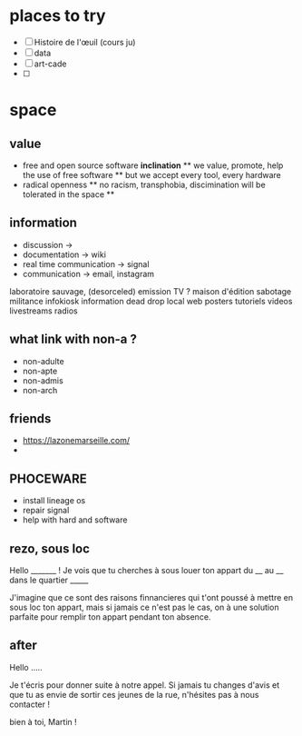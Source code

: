 # places to try
* [ ] Histoire de l'œuil (cours ju)
* [ ] data
* [ ] art-cade
* [ ] 


# space

## value
* free and open source software **inclination**
** we value, promote, help the use of free software
** but we accept every tool, every hardware
* radical openness
** no racism, transphobia, discimination will be tolerated in the space
** 

## information
* discussion → 
* documentation → wiki
* real time communication → signal
* communication → email, instagram

laboratoire sauvage, (desorceled)
emission TV ?
maison d'édition
sabotage
militance
infokiosk
information
dead drop
local web
posters
tutoriels
videos
livestreams
radios

## what link with non-a ?
* non-adulte
* non-apte
* non-admis
* non-arch

## friends
* https://lazonemarseille.com/
* 

## PHOCEWARE
* install lineage os
* repair signal
* help with hard and software


## rezo, sous loc

Hello _______ !
Je vois que tu cherches à sous louer ton appart du __ au __ dans le quartier _____ 

J'imagine que ce sont des raisons finnancieres qui t'ont poussé à mettre en sous loc ton appart,
mais si jamais ce n'est pas le cas, on à une solution parfaite pour remplir ton appart pendant ton absence.

## after

Hello ..... 

Je t'écris pour donner suite à notre appel. Si jamais tu changes d'avis et que tu as envie de sortir ces jeunes de la rue, n'hésites pas à nous contacter !

bien à toi, 
Martin !
